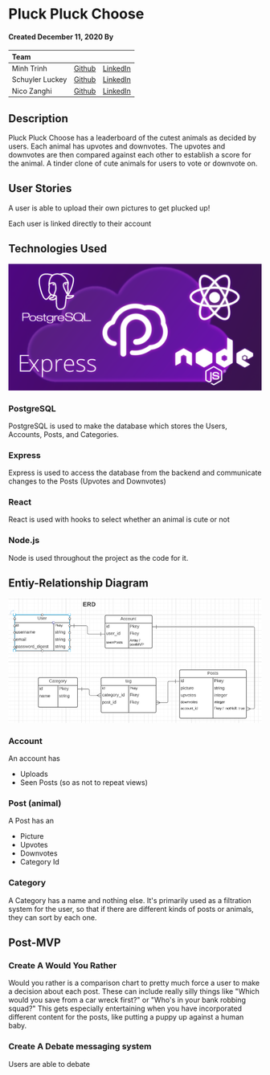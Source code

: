 # Pluck Pluck Choose
#### Created December 11, 2020 By 
| Team | | |
| :------------ |:--------------------------------------:| :-----:|
|Minh Trinh     | [Github](https://github.com/mtrinh11) |[LinkedIn](https://www.linkedin.com/in/m-trinh/)  |
|Schuyler Luckey| [Github](https://github.com/Gnarlyluck)| [LinkedIn](https://www.linkedin.com/in/schuyler-luckey/) |  
|Nico Zanghi| [Github](https://github.com/nazanghi)| [LinkedIn](https://www.linkedin.com/in/nicozanghi/) |

## Description

Pluck Pluck Choose has a leaderboard of the cutest animals as decided by users. Each animal has upvotes and downvotes. The upvotes and downvotes are then compared against each other to establish a score for the animal. 
A tinder clone of cute animals for users to vote or downvote on.

## User Stories

A user is able to upload their own pictures to get plucked up!

Each user is linked directly to their account

## Technologies Used
![Technologies Used in Pluck Pluck Choose](./ReadmeImages/PERNimage.png "Technologies Used in Pluck Pluck Choose")

### PostgreSQL
PostgreSQL is used to make the database which stores the Users, Accounts, Posts, and Categories.

### Express
Express is used to access the database from the backend and communicate changes to the Posts (Upvotes and Downvotes)

### React
React is used with hooks to select whether an animal is cute or not

### Node.js
Node is used throughout the project as the code for it. 


## Entiy-Relationship Diagram

![ERD of Pluck Pluck Choose](./ReadmeImages/ERD.png "ERD of Pluck Pluck Choose")

### Account
An account has 
- Uploads
- Seen Posts (so as not to repeat views)

### Post (animal)
A Post has an
- Picture
- Upvotes
- Downvotes
- Category Id

### Category
A Category has a name and nothing else.
It's primarily used as a filtration system for the user, so that if there are different kinds of posts or animals, they can sort by each one.


## Post-MVP

### Create A Would You Rather
Would you rather is a comparison chart to pretty much force a user to make a decision about each post. These can include really silly things like "Which would you save from a car wreck first?" or "Who's in your bank robbing squad?" This gets especially entertaining when you have incorporated different content for the posts, like putting a puppy up against a human baby. 

### Create A Debate messaging system
Users are able to debate 